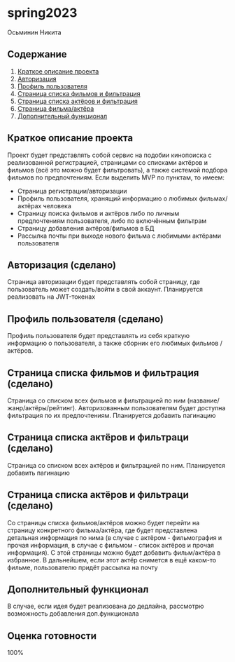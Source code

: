 # spring2023

Осьминин Никита

## Содержание

1. <a href = "#brief">Краткое описание проекта</a>
2. <a href = "#authorization">Авторизация</a>
3. <a href = "#profile">Профиль пользователя<a>
4. <a href = "#film_page">Страница списка фильмов и фильтрация<a>
5. <a href = "#actor_page">Страница списка актёров и фильтрация</a>
6. <a href = "#detail_info">Страница фильма/актёра</a>
7. <a href = "#extra_content">Дополнительный функционал</a>

## Краткое описание проекта
<a name = brief></a>
Проект будет представлять собой сервис на подобии кинопоиска с реализованной регистрацией, страницами со списками актёров и фильмов (всё это можно будет фильтровать), а также системой подбора фильмов по предпочтениям.
Если выделить MVP по пунктам, то имеем:
- Страница регистрации/авторизации
- Профиль пользователя, хранящий информацию о любимых фильмах/актёрах человека
- Страницу поиска фильмов и актёров либо по личным предпочтениям пользователя, либо по включённым фильтрам
- Страницу добавления актёров/фильмов в БД
- Рассылка почты при выходе нового фильма с любимыми актёрами пользователя

## Авторизация (сделано)
<a name = authorization></a>
Страница авторизации будет представлять собой страницу, где пользователь может создать/войти в свой аккаунт. Планируется реализовать на JWT-токенах

## Профиль пользователя (сделано)
<a name = profile></a>
Профиль пользователя будет представлять из себя краткую информацию о пользователя, а также сборник его любимых фильмов / актёров.

## Страница списка фильмов и фильтрация (сделано)
<a name = film_page></a>
Страница со списком всех фильмов и фильтрацией по ним (название/жанр/актёры/рейтинг). Авторизованным пользователям будет доступна фильтрация по их предпочтениям. Планируется добавить пагинацию

## Страница списка актёров и фильтраци (сделано)
<a name = actor_page></a>
Страница со списком всех актёров и фильтрацией по ним. Планируется добавить пагинацию

## Страница списка актёров и фильтраци (сделано)
<a name = detail_info></a>
Со страницы списка фильмов/актёров можно будет перейти на страницу конкретного фильма/актёра, где будет представлена детальная информация по нима (в случае с актёром - фильмография и прочая информация, в случае с фильмом - список актёров и прочая информация). С этой страницы можно будет добавить фильм/актёра в избранное. В дальнейшем, если этот актёр снимется в ещё каком-то фильме, пользователю придёт рассылка на почту

## Дополнительный функционал
<a name = extra_content></a>
В случае, если идея будет реализована до дедлайна, рассмотрю возможность добавления доп.функционала

## Оценка готовности

100%
